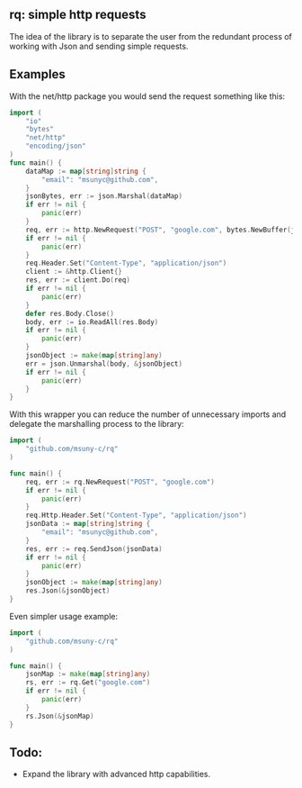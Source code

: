 ## rq: simple http requests

The idea of ​​the library is to separate the user from the redundant process of working with Json and sending simple requests.

## Examples

With the net/http package you would send the request something like this:
```go
import (
    "io"
    "bytes"
    "net/http"
    "encoding/json"
)
func main() {
    dataMap := map[string]string {
        "email": "msunyc@github.com",
    }
    jsonBytes, err := json.Marshal(dataMap)
    if err != nil {
        panic(err)
    }
    req, err := http.NewRequest("POST", "google.com", bytes.NewBuffer(jsonBytes))
    if err != nil {
        panic(err)
    }
    req.Header.Set("Content-Type", "application/json")
    client := &http.Client{}
    res, err := client.Do(req)
    if err != nil {
        panic(err)
    }
    defer res.Body.Close()
    body, err := io.ReadAll(res.Body)
    if err != nil {
        panic(err)
    }
    jsonObject := make(map[string]any)
    err = json.Unmarshal(body, &jsonObject)
    if err != nil {
        panic(err)
    }
}
```
With this wrapper you can reduce the number of unnecessary imports and delegate the marshalling process to the library:
```go
import (
    "github.com/msuny-c/rq"
)

func main() {
    req, err := rq.NewRequest("POST", "google.com")
    if err != nil {
        panic(err)
    }
    req.Http.Header.Set("Content-Type", "application/json")
    jsonData := map[string]string {
        "email": "msunyc@github.com",
    }
    res, err := req.SendJson(jsonData)
    if err != nil {
        panic(err)
    }
    jsonObject := make(map[string]any)
    res.Json(&jsonObject)
}
```
Even simpler usage example:
```go
import (
    "github.com/msuny-c/rq"
)

func main() {
    jsonMap := make(map[string]any)
    rs, err := rq.Get("google.com")
    if err != nil {
        panic(err)
    }
    rs.Json(&jsonMap)
}
```

## Todo:
- Expand the library with advanced http capabilities.